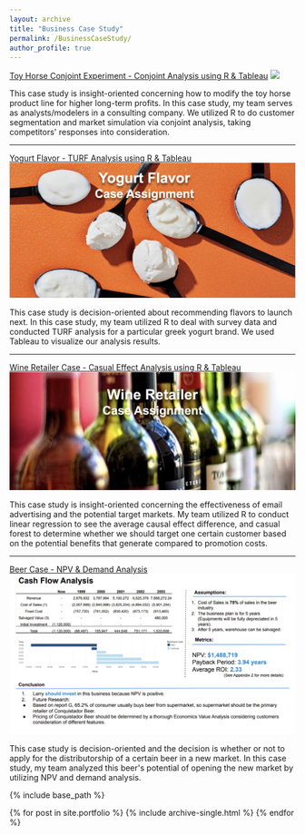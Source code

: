 ```yaml
---
layout: archive
title: "Business Case Study"
permalink: /BusinessCaseStudy/
author_profile: true
---
```


[Toy Horse Conjoint Experiment - Conjoint Analysis using R & Tableau](/pdf/ToyHorseCase.pdf)
[![](/images/ToyHorse.png)](/pdf/ToyHorseCase.pdf)

This case study is insight-oriented concerning how to modify the toy horse product line for higher long-term profits. In this case study, my team serves as analysts/modelers in a consulting company. We utilized R to do customer segmentation and market simulation via conjoint analysis, taking competitors' responses into consideration.

---

[Yogurt Flavor - TURF Analysis using R & Tableau](/pdf/YogurtCase.pdf)
[![](/images/Yogurt.png)](/pdf/YogurtCase.pdf)

This case study is decision-oriented about recommending flavors to launch next. In this case study, my team utilized R to deal with survey data and conducted TURF analysis for a particular greek yogurt brand. We used Tableau to visualize our analysis results.

---

[Wine Retailer Case - Casual Effect Analysis using R & Tableau](/pdf/WineRetailerCase.pdf)
[![](/images/Wine.png)](/pdf/WineRetailerCase.pdf)

This case study is insight-oriented concerning the effectiveness of email advertising and the potential target markets. My team utilized R to conduct linear regression to see the average causal effect difference, and casual forest to determine whether we should target one certain customer based on the potential benefits that generate compared to promotion costs.

---

[Beer Case - NPV & Demand Analysis](/pdf/BeerCase.pdf)
[![](/images/Beer.png)](/pdf/BeerCase.pdf)

This case study is decision-oriented and the decision is whether or not to apply for the distributorship of a certain beer in a new market. In this case study, my team analyzed this beer's potential of opening the new market by utilizing NPV and demand analysis.


{% include base_path %}


{% for post in site.portfolio %}
  {% include archive-single.html %}
{% endfor %}
